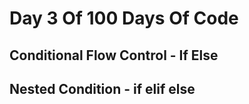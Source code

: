 # Day 3 Of 100 Days Of Code

## Conditional Flow Control - If Else

## Nested Condition - if elif else
